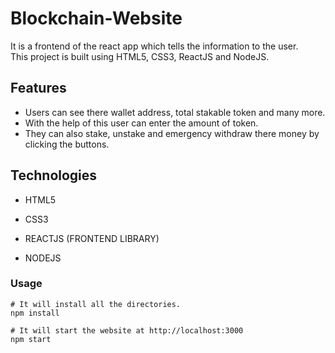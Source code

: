 # Blockchain-Website

It is a frontend of the react app which tells the information to the user.
<br/>
This project is built using HTML5, CSS3, ReactJS and NodeJS.

## Features

- Users can see there wallet address, total stakable token and many more.
- With the help of this user can enter the amount of token.
- They can also stake, unstake and emergency withdraw there money by clicking the buttons.

## Technologies

- HTML5

- CSS3

- REACTJS (FRONTEND LIBRARY)

- NODEJS

### Usage

```
# It will install all the directories.
npm install

# It will start the website at http://localhost:3000
npm start 

```
